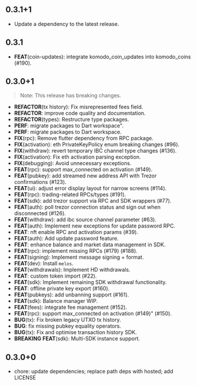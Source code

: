 ## 0.3.1+1

 - Update a dependency to the latest release.

## 0.3.1

 - **FEAT**(coin-updates): integrate komodo_coin_updates into komodo_coins (#190).

## 0.3.0+1

> Note: This release has breaking changes.

 - **REFACTOR**(tx history): Fix misrepresented fees field.
 - **REFACTOR**: improve code quality and documentation.
 - **REFACTOR**(types): Restructure type packages.
 - **PERF**: migrate packages to Dart workspace".
 - **PERF**: migrate packages to Dart workspace.
 - **FIX**(rpc): Remove flutter dependency from RPC package.
 - **FIX**(activation): eth PrivateKeyPolicy enum breaking changes (#96).
 - **FIX**(withdraw): revert temporary IBC channel type changes (#136).
 - **FIX**(activation): Fix eth activation parsing exception.
 - **FIX**(debugging): Avoid unnecessary exceptions.
 - **FEAT**(rpc): support max_connected on activation (#149).
 - **FEAT**(pubkey): add streamed new address API with Trezor confirmations (#123).
 - **FEAT**(ui): adjust error display layout for narrow screens (#114).
 - **FEAT**(rpc): trading-related RPCs/types (#191).
 - **FEAT**(sdk): add trezor support via RPC and SDK wrappers (#77).
 - **FEAT**(auth): poll trezor connection status and sign out when disconnected (#126).
 - **FEAT**(withdraw): add ibc source channel parameter (#63).
 - **FEAT**(auth): Implement new exceptions for update password RPC.
 - **FEAT**: nft enable RPC and activation params (#39).
 - **FEAT**(auth): Add update password feature.
 - **FEAT**: enhance balance and market data management in SDK.
 - **FEAT**(rpc): implement missing RPCs (#179) (#188).
 - **FEAT**(signing): Implement message signing + format.
 - **FEAT**(dev): Install `melos`.
 - **FEAT**(withdrawals): Implement HD withdrawals.
 - **FEAT**: custom token import (#22).
 - **FEAT**(sdk): Implement remaining SDK withdrawal functionality.
 - **FEAT**: offline private key export (#160).
 - **FEAT**(pubkeys): add unbanning support (#161).
 - **FEAT**(sdk): Balance manager WIP.
 - **FEAT**(fees): integrate fee management (#152).
 - **FEAT**(rpc): support max_connected on activation (#149)" (#150).
 - **BUG**(tx): Fix broken legacy UTXO tx history.
 - **BUG**: fix missing pubkey equality operators.
 - **BUG**(tx): Fix and optimise transaction history SDK.
 - **BREAKING** **FEAT**(sdk): Multi-SDK instance support.

## 0.3.0+0

- chore: update dependencies; replace path deps with hosted; add LICENSE
